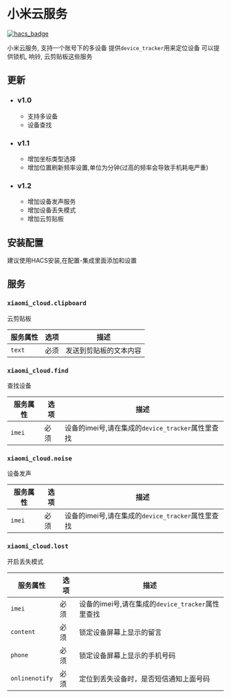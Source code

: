 <!--
 * @Author        : fineemb
 * @Github        : https://github.com/fineemb
 * @Description   : 
 * @Date          : 2020-08-26 16:20:12
 * @LastEditors   : fineemb
 * @LastEditTime  : 2020-09-27 09:44:23
-->

# 小米云服务

[![hacs_badge](https://img.shields.io/badge/HACS-Default-orange.svg)](https://github.com/custom-components/hacs)

小米云服务, 支持一个账号下的多设备
提供`device_tracker`用来定位设备
可以提供锁机, 响铃, 云剪贴板这些服务

## 更新

+ ### v1.0
  + 支持多设备
  + 设备查找
+ ### v1.1
  + 增加坐标类型选择
  + 增加位置刷新频率设置,单位为分钟(过高的频率会导致手机耗电严重)

+ ### v1.2
  + 增加设备发声服务
  + 增加设备丢失模式
  + 增加云剪贴板
  
## 安装配置

建议使用HACS安装,在配置-集成里面添加和设置

## 服务

### `xiaomi_cloud.clipboard`
云剪贴板

| 服务属性 | 选项 | 描述|
|---------|------|----|
|`text`   | 必须 | 发送到剪贴板的文本内容|

### `xiaomi_cloud.find`
查找设备

| 服务属性 | 选项 | 描述|
|---------|------|----|
|`imei`   | 必须 | 设备的imei号,请在集成的`device_tracker`属性里查找|

### `xiaomi_cloud.noise`
设备发声

| 服务属性 | 选项 | 描述|
|---------|------|----|
|`imei`   | 必须 | 设备的imei号,请在集成的`device_tracker`属性里查找|

### `xiaomi_cloud.lost`
开启丢失模式

| 服务属性 | 选项 | 描述|
|---------|------|----|
|`imei`   | 必须 | 设备的imei号,请在集成的`device_tracker`属性里查找|
|`content`   | 必须 | 锁定设备屏幕上显示的留言|
|`phone`   | 必须 | 锁定设备屏幕上显示的手机号码|
|`onlinenotify`   | 必须 | 定位到丢失设备时，是否短信通知上面号码|

